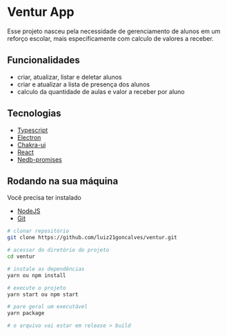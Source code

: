 # Ventur App

Esse projeto nasceu pela necessidade de gerenciamento de alunos em um reforço escolar, mais especificamente com calculo de valores a receber.

## Funcionalidades

  - criar, atualizar, listar e deletar alunos
  - criar e atualizar a lista de presença dos alunos
  - calculo da quantidade de aulas e valor a receber por aluno

## Tecnologias

  - [Typescript](https://www.typescriptlang.org/)
  - [Electron](https://www.electronjs.org/)
  - [Chakra-ui](https://chakra-ui.com/)
  - [React](https://reactjs.org/)
  - [Nedb-promises](https://github.com/bajankristof/nedb-promises)

## Rodando na sua máquina

Você precisa ter instalado
  - [NodeJS](https://nodejs.org/)
  - [Git](https://git-scm.com/)

```bash
# clonar repositório
git clone https://github.com/luiz21goncalves/ventur.git

# acessar do diretório do projeto
cd ventur

# instale as dependências
yarn ou npm install

# execute o projeto
yarn start ou npm start

# pare geral um executável
yarn package

# o arquivo vai estar em release > build
```
